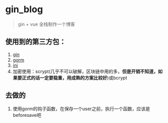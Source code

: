 # gin_blog
> gin + vue 全栈制作一个博客



## 使用到的第三方包：
1. [gin](https://gin-gonic.com/zh-cn/docs/quickstart/)
2. [gorm](https://gorm.io/zh_CN/)
3. [ini](https://ini.unknwon.io/docs/intro/getting_started)
4. 加密使用：scrypt(几乎不可以破解，区块链中用的多，**但是开销不知道，如果要正式的话一定要稳重，用成熟的方案比较好**)或bcrypt


## 去做的
1. 使用gorm的钩子函数，在保存一个user之前，执行一个函数，应该是beforesave吧
